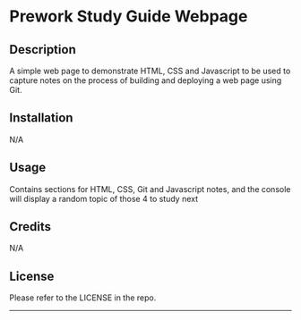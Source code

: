 # Prework Study Guide Webpage

## Description

A simple web page to demonstrate HTML, CSS and Javascript to be used to capture notes on the process of building and deploying a web page using Git.

## Installation

N/A

## Usage

Contains sections for HTML, CSS, Git and Javascript notes, and the console will display a random topic of those 4 to study next

## Credits

N/A

## License

Please refer to the LICENSE in the repo.

---
